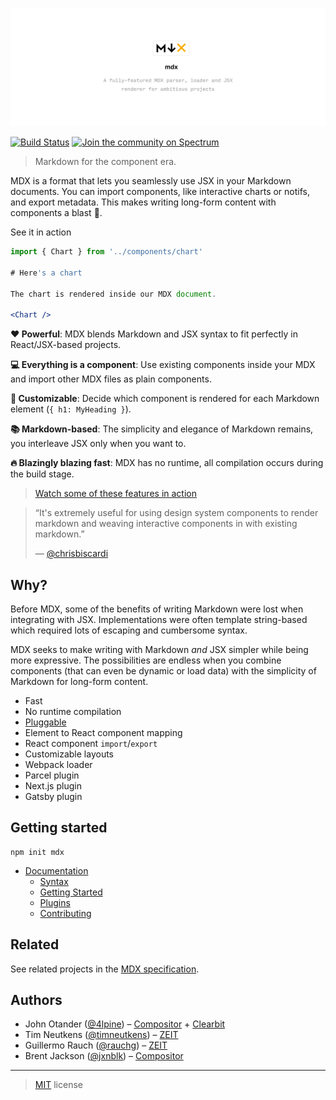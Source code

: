 ![Logo](./.github/repo.png)

[![Build Status](https://travis-ci.org/mdx-js/mdx.svg?branch=master)](https://travis-ci.org/mdx-js/mdx)
[![Join the community on Spectrum](https://withspectrum.github.io/badge/badge.svg)](https://spectrum.chat/mdx)

> Markdown for the component era.

MDX is a format that lets you seamlessly use JSX in your Markdown documents.
You can import components, like interactive charts or notifs, and export metadata.
This makes writing long-form content with components a blast :rocket:.

See it in action

```jsx
import { Chart } from '../components/chart'

# Here's a chart

The chart is rendered inside our MDX document.

<Chart />
```

__:heart: Powerful__: MDX blends Markdown and JSX syntax to fit perfectly in React/JSX-based projects.

__:computer: Everything is a component__: Use existing components inside your MDX and import other MDX files as plain components.

__:wrench: Customizable__: Decide which component is rendered for each Markdown element (`{ h1: MyHeading }`).

__:books: Markdown-based__: The simplicity and elegance of Markdown remains, you interleave JSX only when you want to.

__:fire: Blazingly blazing fast__: MDX has no runtime, all compilation occurs during the build stage.

> [Watch some of these features in action](https://www.youtube.com/watch?v=d2sQiI5NFAM&list=PLV5CVI1eNcJgCrPH_e6d57KRUTiDZgs0u)

> “It's extremely useful for using design system components to render markdown
and weaving interactive components in with existing markdown.”
>
> — [@chrisbiscardi](https://twitter.com/chrisbiscardi/status/1022304288326864896)

## Why?

Before MDX, some of the benefits of writing Markdown were lost when integrating with JSX.
Implementations were often template string-based which required lots of escaping and cumbersome syntax.

MDX seeks to make writing with Markdown _and_ JSX simpler while being more expressive.
The possibilities are endless when you combine components (that can even be dynamic or load data) with the simplicity of Markdown for long-form content.

- Fast
- No runtime compilation
- [Pluggable][remark-plugins]
- Element to React component mapping
- React component `import`/`export`
- Customizable layouts
- Webpack loader
- Parcel plugin
- Next.js plugin
- Gatsby plugin

## Getting started

```
npm init mdx
```

- [Documentation](https://mdxjs.com)
  - [Syntax](https://mdxjs.com/syntax)
  - [Getting Started](https://mdxjs.com/getting-started/)
  - [Plugins](https://mdxjs.com/plugins)
  - [Contributing](https://mdxjs.com/advanced/contributing)

## Related

See related projects in the [MDX specification](https://github.com/mdx-js/specification#related).

## Authors

- John Otander ([@4lpine](https://twitter.com/4lpine)) – [Compositor](https://compositor.io) + [Clearbit](https://clearbit.com)
- Tim Neutkens ([@timneutkens](https://github.com/timneutkens)) – [ZEIT](https://zeit.co)
- Guillermo Rauch ([@rauchg](https://twitter.com/rauchg)) – [ZEIT](https://zeit.co)
- Brent Jackson ([@jxnblk](https://twitter.com/jxnblk)) – [Compositor](https://compositor.io)

---

> [MIT](./license) license

[remark-plugins]: https://github.com/remarkjs/remark/blob/master/doc/plugins.md
